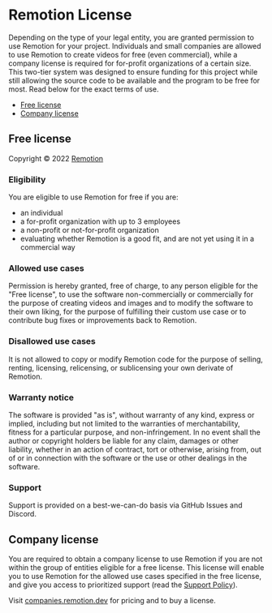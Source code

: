 # Remotion License

Depending on the type of your legal entity, you are granted permission to use Remotion for your project. Individuals and small companies are allowed to use Remotion to create videos for free (even commercial), while a company license is required for for-profit organizations of a certain size. This two-tier system was designed to ensure funding for this project while still allowing the source code to be available and the program to be free for most. Read below for the exact terms of use.

- [Free license](#free-license)
- [Company license](#company-license)

## Free license

Copyright © 2022 [Remotion](https://www.remotion.dev/)

### Eligibility

You are eligible to use Remotion for free if you are:

- an individual
- a for-profit organization with up to 3 employees
- a non-profit or not-for-profit organization
- evaluating whether Remotion is a good fit, and are not yet using it in a commercial way

### Allowed use cases

Permission is hereby granted, free of charge, to any person eligible for the "Free license", to use the software non-commercially or commercially for the purpose of creating videos and images and to modify the software to their own liking, for the purpose of fulfilling their custom use case or to contribute bug fixes or improvements back to Remotion.

### Disallowed use cases

It is not allowed to copy or modify Remotion code for the purpose of selling, renting, licensing, relicensing, or sublicensing your own derivate of Remotion.

### Warranty notice

The software is provided "as is", without warranty of any kind, express or implied, including but not limited to the warranties of merchantability, fitness for a particular purpose, and non-infringement. In no event shall the author or copyright holders be liable for any claim, damages or other liability, whether in an action of contract, tort or otherwise, arising from, out of or in connection with the software or the use or other dealings in the software.

### Support

Support is provided on a best-we-can-do basis via GitHub Issues and Discord.

## Company license

You are required to obtain a company license to use Remotion if you are not within the group of entities eligible for a free license. This license will enable you to use Remotion for the allowed use cases specified in the free license, and give you access to prioritized support (read the [Support Policy](/docs/support)).

Visit [companies.remotion.dev](https://companies.remotion.dev) for pricing and to buy a license.
